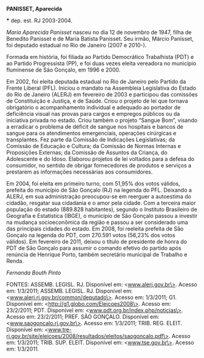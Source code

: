 **PANISSET, Aparecida**

**\*** dep. est. RJ 2003-2004.

*Maria Aparecida Panisset* nasceu no dia 12 de novembro de 1947, filha
de Benedito Panisset e de Maria Batista Panisset. Seu irmão, Márcio
Panisset, foi deputado estadual no Rio de Janeiro (2007 e 2010-).

Formada em história, foi filiada ao Partido Democrático Trabalhista
(PDT) e ao Partido Progressista (PP), e foi duas vezes eleita vereadora
no município fluminense de São Gonçalo, em 1996 e 2000.

Em 2002, foi eleita deputada estadual no Rio de Janeiro pelo Partido da
Frente Liberal (PFL). Iniciou o mandato na Assembleia Legislativa do
Estado do Rio de Janeiro (ALERJ) em fevereiro de 2003 e participou das
comissões de Constituição e Justiça, e de Saúde. Criou o projeto de lei
que tornava obrigatório o acompanhamento individual e adequado ao
portador de deficiência visual nas provas para cargos e empregos
públicos ou da iniciativa privada no estado. Criou também o projeto
“Sangue Bom”, visando a erradicar o problema de déficit de sangue nos
hospitais e bancos de sangue para os atendimentos emergenciais,
operações cirúrgicas e transplantes. Fez parte da Comissão de Indicações
Legislativas; da Comissão de Educação e Cultura; da Comissão de Normas
Internas e Proposições Externas; da Comissão de Assuntos da Criança, do
Adolescente e do Idoso. Elaborou projetos de lei voltados para a defesa
do consumidor, no sentido de obrigar fornecedores de produtos e serviços
a prestarem as informações necessárias aos consumidores.

Em 2004, foi eleita em primeiro turno, com 51,95% dos votos válidos,
prefeita do município de São Gonçalo (RJ) na legenda do PFL. Deixando a
ALERJ, em sua administração preocupou-se em reerguer a autoestima do
cidadão, resgatar sua cidadania e o amor pela cidade. Com a terceira
maior população do estado (889.828 habitantes), segundo o Instituto
Brasileiro de Geografia e Estatística (IBGE), o município de São Gonçalo
passou a investir na mudança socioeconômica da região e passou a ser
considerado uma das principais cidades do estado. Em 2008, foi reeleita
prefeita de São Gonçalo na legenda do PDT, com 270.591 votos (56,23% dos
votos válidos). Em fevereiro de 2011, deixou o título de presidente de
honra do PDT de São Gonçalo para assumir o comando efetivo do partido
após renúncia de Henrique Porto, também secretário municipal de Trabalho
e Renda.

*Fernanda Bouth Pinto*

FONTES: ASSEMB. LEGISL. RJ. Disponível em: \<www.alerj.gov.br\>. Acesso
em: 1/3/2011; ASSEMB. LEGISL. RJ. Disponível em:
\<www.alerj.rj.gov.br/common/deputado\>. Acesso em: 1/3/2011; G1.
Disponível em: \<http://g1.globo.com/Eleicoes2008\>. Acesso em:
23/2/2011; PDT. Disponível em: \<www.pdt.org.br/index.php/noticias\>.
Acesso em: 23/2/2011; PREF. SÃO GONÇALO. Disponível em:
\<www.saogoncalo.rj.gov.br\>. Acesso em: 1/3/2011; TRIB. REG. ELEIT.
Disponível em:
\<www.tre-rj.gov.br/site/eleicoes/2008/resultados/eleitos/saogoncalo.pdf\>.
Acesso em: 1/3/2011; TRIB. SUP. ELEIT. Disponível em:
\<www.tse.gov.br\>. Acesso em: 1/3/2011.
